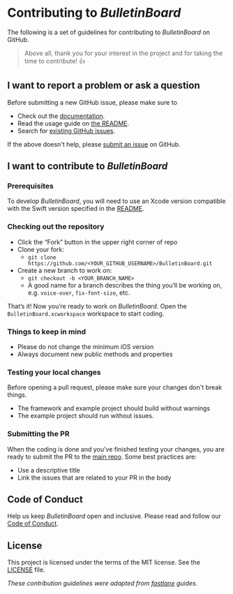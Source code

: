 # Contributing to _BulletinBoard_

The following is a set of guidelines for contributing to _BulletinBoard_ on GitHub.

> Above all, thank you for your interest in the project and for taking the time to contribute! 👍

## I want to report a problem or ask a question

Before submitting a new GitHub issue, please make sure to

- Check out the [documentation](https://alexaubry.github.io/BulletinBoard).
- Read the usage guide on [the README](https://github.com/alexaubry/BulletinBoard/#usage).
- Search for [existing GitHub issues](https://github.com/alexaubry/BulletinBoard/issues).

If the above doesn't help, please [submit an issue](https://github.com/alexaubry/BulletinBoard/issues) on GitHub.

## I want to contribute to _BulletinBoard_

### Prerequisites

To develop _BulletinBoard_, you will need to use an Xcode version compatible with the Swift version specified in the [README](https://github.com/alexaubry/BulletinBoard/#requirements).

### Checking out the repository

- Click the “Fork” button in the upper right corner of repo
- Clone your fork:
    - `git clone https://github.com/<YOUR_GITHUB_USERNAME>/BulletinBoard.git`
- Create a new branch to work on:
    - `git checkout -b <YOUR_BRANCH_NAME>`
    - A good name for a branch describes the thing you’ll be working on, e.g. `voice-over`, `fix-font-size`, etc.

That’s it! Now you’re ready to work on _BulletinBoard_. Open the `BulletinBoard.xcworkspace` workspace to start coding.

### Things to keep in mind

- Please do not change the minimum iOS version
- Always document new public methods and properties

### Testing your local changes

Before opening a pull request, please make sure your changes don't break things.

- The framework and example project should build without warnings
- The example project should run without issues.

### Submitting the PR

When the coding is done and you’ve finished testing your changes, you are ready to submit the PR to the [main repo](https://github.com/alexaubry/BulletinBoard). Some best practices are:

- Use a descriptive title
- Link the issues that are related to your PR in the body

## Code of Conduct

Help us keep _BulletinBoard_ open and inclusive. Please read and follow our [Code of Conduct](CODE_OF_CONDUCT.md).

## License

This project is licensed under the terms of the MIT license. See the [LICENSE](LICENSE) file.

_These contribution guidelines were adapted from [_fastlane_](https://github.com/fastlane/fastlane) guides._